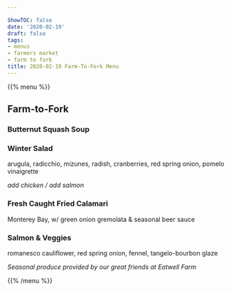 ```yaml
---

ShowTOC: false
date: '2020-02-19'
draft: false
tags:
- menus
- farmers market
- farm to fork
title: 2020-02-19 Farm-To-Fork Menu
---
```


{{% menu %}}

## Farm\-to\-Fork

### Butternut Squash Soup

### Winter Salad

arugula, radicchio, mizunes, radish, cranberries,
red spring onion, pomelo vinaigrette

*add chicken / add salmon*

### Fresh Caught Fried Calamari

Monterey Bay, w/ green onion gremolata & seasonal beer sauce

### Salmon & Veggies

romanesco cauliflower, red spring onion, 
fennel, tangelo\-bourbon glaze


*Seasonal produce provided by our great friends at Eatwell Farm*

{{% /menu %}}
